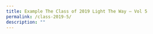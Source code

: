 ```yaml
---
title: Example The Class of 2019 Light The Way – Vol 5
permalink: /class-2019-5/
description: ""
---
```

